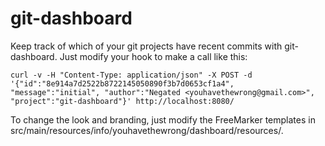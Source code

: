 git-dashboard
=============

Keep track of which of your git projects have recent commits with git-dashboard.  Just modify your hook to make a call like this:

    curl -v -H "Content-Type: application/json" -X POST -d '{"id":"8e914a7d2522b8722145050890f3b7d0653cf1a4", "message":"initial", "author":"Negated <youhavethewrong@gmail.com>", "project":"git-dashboard"}' http://localhost:8080/

To change the look and branding, just modify the FreeMarker templates in src/main/resources/info/youhavethewrong/dashboard/resources/.
